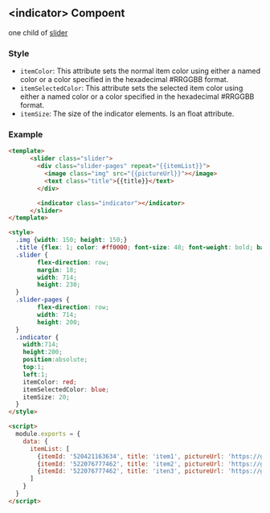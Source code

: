 ## &lt;indicator> Compoent

one child of [slider](slider.md) 

### Style

- `itemColor`: This attribute sets the normal item color using either a named color or a color specified in the hexadecimal #RRGGBB format.
- `itemSelectedColor`: This attribute sets the selected item color using either a named color or a color specified in the hexadecimal #RRGGBB format.
- `itemSize`: The size of the indicator elements. Is an float attribute.

### Example

```html
<template>
      <slider class="slider">
        <div class="slider-pages" repeat="{{itemList}}">
          <image class="img" src="{{pictureUrl}}"></image>
          <text class="title">{{title}}</text>
        </div>

        <indicator class="indicator"></indicator>
      </slider>
</template>

<style>
  .img {width: 150; height: 150;}
  .title {flex: 1; color: #ff0000; font-size: 48; font-weight: bold; background-color: #eeeeee;}
  .slider {
        flex-direction: row;
        margin: 18;
        width: 714;
        height: 230;
  }
  .slider-pages {
        flex-direction: row;
        width: 714;
        height: 200;
  }
  .indicator {
    width:714;
    height:200;
    position:absolute;
    top:1;
    left:1;
    itemColor: red;
    itemSelectedColor: blue;
    itemSize: 20;
  }
</style>

<script>
  module.exports = {
    data: {
      itemList: [
        {itemId: '520421163634', title: 'item1', pictureUrl: 'https://gd2.alicdn.com/bao/uploaded/i2/T14H1LFwBcXXXXXXXX_!!0-item_pic.jpg'},
        {itemId: '522076777462', title: 'item2', pictureUrl: 'https://gd1.alicdn.com/bao/uploaded/i1/TB1PXJCJFXXXXciXFXXXXXXXXXX_!!0-item_pic.jpg'},
        {itemId: '522076777462', title: 'iten3', pictureUrl: 'https://gd3.alicdn.com/bao/uploaded/i3/TB1x6hYLXXXXXazXVXXXXXXXXXX_!!0-item_pic.jpg'}
      ]
    }
  }
</script>
```